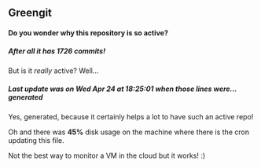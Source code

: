 ## Greengit

#### Do you wonder why this repository is so active?

##### After all it has 1726 commits!

But is it *really* active? Well...

##### Last update was on Wed Apr 24 at 18:25:01 when those lines were... generated

Yes, generated, because it certainly helps a lot to have such an active repo!

Oh and there was **45%** disk usage on the machine
where there is the cron updating this file.

Not the best way to monitor a VM in the cloud but it works! :)
